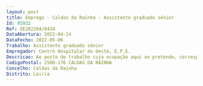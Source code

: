 ```yaml
--- 
layout: post
title: Emprego - Caldas da Rainha - Assistente graduado sénior
Id: 95933
Ref: OE202204/0434
DataAbertura: 2022-04-14
DataFecho: 2022-05-06
Trabalho: Assistente graduado sénior
Empregador: Centro Hospitalar do Oeste, E.P.E.
Descricao: Ao posto de trabalho cuja ocupação aqui se pretende, corresponde o conteúdo funcional estabelecido nos Decretos Leis n.os 176 2009 e 177 2009, ambos de 4 de agosto, com a redação introduzida pelo  Decreto Lei n.º 266 D 2012, 31 de dezembro.
CodigoPostal: 2500-176 CALDAS DA RAINHA
Concelho: Caldas da Rainha
Distrito: Leiria
--- 
```

